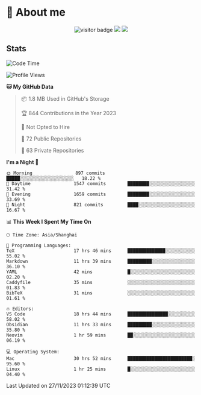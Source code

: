 <!-- ![](https://youpai.roccoshi.top/img/20200804214216.png) -->

# 🧐 About me
 
<p align="center">
<img src="https://visitor-badge.laobi.icu/badge?page_id=Lincest.Lincest&title=hits" alt="visitor badge"/>
<a href="mailto:imroccoshi@gmail.com"><img src="https://img.shields.io/badge/gmail-imroccoshi%40gmail.com-red"></a>
<a href="https://blog.roccoshi.top"><img src="https://img.shields.io/badge/blog-roccoshi-green"></a>
</p>

## Stats

<!--START_SECTION:waka-->
![Code Time](http://img.shields.io/badge/Code%20Time-802%20hrs%2051%20mins-blue)

![Profile Views](http://img.shields.io/badge/Profile%20Views-5-blue)

**🐱 My GitHub Data** 

> 📦 1.8 MB Used in GitHub's Storage 
 > 
> 🏆 844 Contributions in the Year 2023
 > 
> 🚫 Not Opted to Hire
 > 
> 📜 72 Public Repositories 
 > 
> 🔑 63 Private Repositories 
 > 
**I'm a Night 🦉** 

```text
🌞 Morning                897 commits         █████░░░░░░░░░░░░░░░░░░░░   18.22 % 
🌆 Daytime                1547 commits        ████████░░░░░░░░░░░░░░░░░   31.42 % 
🌃 Evening                1659 commits        ████████░░░░░░░░░░░░░░░░░   33.69 % 
🌙 Night                  821 commits         ████░░░░░░░░░░░░░░░░░░░░░   16.67 % 
```


📊 **This Week I Spent My Time On** 

```text
🕑︎ Time Zone: Asia/Shanghai

💬 Programming Languages: 
TeX                      17 hrs 46 mins      ██████████████░░░░░░░░░░░   55.02 % 
Markdown                 11 hrs 39 mins      █████████░░░░░░░░░░░░░░░░   36.10 % 
YAML                     42 mins             █░░░░░░░░░░░░░░░░░░░░░░░░   02.20 % 
Caddyfile                35 mins             ░░░░░░░░░░░░░░░░░░░░░░░░░   01.83 % 
BibTeX                   31 mins             ░░░░░░░░░░░░░░░░░░░░░░░░░   01.61 % 

🔥 Editors: 
VS Code                  18 hrs 44 mins      ███████████████░░░░░░░░░░   58.02 % 
Obsidian                 11 hrs 33 mins      █████████░░░░░░░░░░░░░░░░   35.80 % 
Neovim                   1 hr 59 mins        ██░░░░░░░░░░░░░░░░░░░░░░░   06.19 % 

💻 Operating System: 
Mac                      30 hrs 52 mins      ████████████████████████░   95.60 % 
Linux                    1 hr 25 mins        █░░░░░░░░░░░░░░░░░░░░░░░░   04.40 % 
```


 Last Updated on 27/11/2023 01:12:39 UTC
<!--END_SECTION:waka-->


